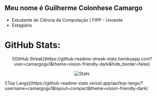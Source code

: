 ## Meu nome é Guilherme Colonhese Camargo
- Estudante de Ciência da Computação | FIPP - Unoeste
- Estagiário

# GitHub Stats:
<div align="center">
![GitHub Streak](https://github-readme-streak-stats.herokuapp.com?user=camargogu1&theme=vision-friendly-dark&hide_border=false)

![Stats](https://github-readme-stats.vercel.app/api?username=camargogu1&layout=compact&theme=vision-friendly-dark&include_all_commits=true&count_private=true)
</div>
![Top Langs](https://github-readme-stats.vercel.app/api/top-langs/?username=camargogu1&layout=compact&theme=vision-friendly-dark)
